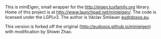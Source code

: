 This is miniEigen, small wrapper for the http://eigen.tuxfamily.org library.
Home of this project is at http://www.launchpad.net/minieigen/. The code is
licensed under the LGPLv3. The author is Václav Šmilauer <eu@doxos.eu>.

This version is forked off the original (http://eudoxos.github.io/minieigen) 
with modification by Shiwei Zhao.

